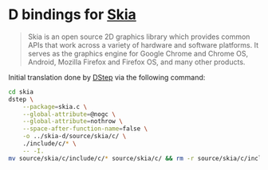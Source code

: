 # D bindings for [Skia][1]

> Skia is an open source 2D graphics library which provides common APIs that
> work across a variety of hardware and software platforms. It serves as the
> graphics engine for Google Chrome and Chrome OS, Android, Mozilla Firefox and
> Firefox OS, and many other products.

Initial translation done by [DStep][2] via the following command:

```sh
cd skia
dstep \
    --package=skia.c \
    --global-attribute=@nogc \
    --global-attribute=nothrow \
    --space-after-function-name=false \
    -o ../skia-d/source/skia/c/ \
    ./include/c/* \
    -- -I.
mv source/skia/c/include/c/* source/skia/c/ && rm -r source/skia/c/include
```

[1]: https://skia.org/
[2]: https://github.com/jacob-carlborg/dstep
